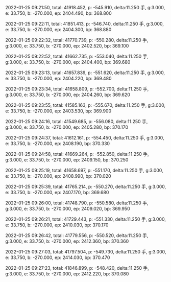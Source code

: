 2022-01-25 09:21:50, total: 41918.452, p: -545.910, delta:11.250 手, g:3.000, e: 33.750, b: -270.000, ep: 2404.490, bp: 368.800

2022-01-25 09:22:11, total: 41851.413, p: -546.740, delta:11.250 手, g:3.000, e: 33.750, b: -270.000, ep: 2404.300, bp: 368.880

2022-01-25 09:22:32, total: 41770.739, p: -550.280, delta:11.250 手, g:3.000, e: 33.750, b: -270.000, ep: 2402.520, bp: 369.100

2022-01-25 09:22:52, total: 41662.735, p: -553.040, delta:11.250 手, g:3.000, e: 33.750, b: -270.000, ep: 2404.400, bp: 369.680

2022-01-25 09:23:13, total: 41657.839, p: -551.620, delta:11.250 手, g:3.000, e: 33.750, b: -270.000, ep: 2404.220, bp: 369.480

2022-01-25 09:23:34, total: 41658.809, p: -552.700, delta:11.250 手, g:3.000, e: 33.750, b: -270.000, ep: 2404.260, bp: 369.620

2022-01-25 09:23:55, total: 41585.163, p: -555.670, delta:11.250 手, g:3.000, e: 33.750, b: -270.000, ep: 2403.530, bp: 369.900

2022-01-25 09:24:16, total: 41549.685, p: -556.080, delta:11.250 手, g:3.000, e: 33.750, b: -270.000, ep: 2405.280, bp: 370.170

2022-01-25 09:24:37, total: 41612.161, p: -554.450, delta:11.250 手, g:3.000, e: 33.750, b: -270.000, ep: 2408.190, bp: 370.330

2022-01-25 09:24:58, total: 41669.264, p: -552.850, delta:11.250 手, g:3.000, e: 33.750, b: -270.000, ep: 2409.150, bp: 370.250

2022-01-25 09:25:19, total: 41658.697, p: -551.170, delta:11.250 手, g:3.000, e: 33.750, b: -270.000, ep: 2408.990, bp: 370.020

2022-01-25 09:25:39, total: 41765.214, p: -550.270, delta:11.250 手, g:3.000, e: 33.750, b: -270.000, ep: 2407.170, bp: 369.680

2022-01-25 09:26:00, total: 41748.790, p: -550.580, delta:11.250 手, g:3.000, e: 33.750, b: -270.000, ep: 2409.020, bp: 369.950

2022-01-25 09:26:21, total: 41729.443, p: -551.330, delta:11.250 手, g:3.000, e: 33.750, b: -270.000, ep: 2410.030, bp: 370.170

2022-01-25 09:26:42, total: 41779.556, p: -550.520, delta:11.250 手, g:3.000, e: 33.750, b: -270.000, ep: 2412.360, bp: 370.360

2022-01-25 09:27:03, total: 41797.504, p: -549.730, delta:11.250 手, g:3.000, e: 33.750, b: -270.000, ep: 2414.030, bp: 370.470

2022-01-25 09:27:23, total: 41846.899, p: -548.420, delta:11.250 手, g:3.000, e: 33.750, b: -270.000, ep: 2412.220, bp: 370.080